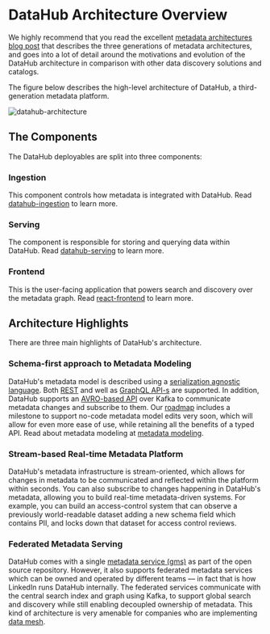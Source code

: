 # DataHub Architecture Overview

We highly recommend that you read the excellent [metadata architectures blog post] that describes the three generations of metadata architectures, and goes into a 
lot of detail around the motivations and evolution of the DataHub architecture in comparison with other data discovery solutions and catalogs.

The figure below describes the high-level architecture of DataHub, a third-generation metadata platform.

![datahub-architecture](../imgs/datahub-architecture.png)

## The Components
The DataHub deployables are split into three components:

### Ingestion
This component controls how metadata is integrated with DataHub. Read [datahub-ingestion] to learn more.

### Serving
The component is responsible for storing and querying data within DataHub. Read [datahub-serving] to learn more. 

### Frontend
This is the user-facing application that powers search and discovery over the metadata graph. Read [react-frontend] to learn more. 


## Architecture Highlights
There are three main highlights of DataHub's architecture. 

### Schema-first approach to Metadata Modeling
DataHub's metadata model is described using a [serialization agnostic language](https://linkedin.github.io/rest.li/pdl_schema). Both [REST](../../metadata-service) and well as [GraphQL API-s](../../datahub-web-react/src/graphql) are supported. In addition, DataHub supports an [AVRO-based API](../../metadata-events) over Kafka to communicate metadata changes and subscribe to them. Our [roadmap](../roadmap.md) includes a milestone to support no-code metadata model edits very soon, which will allow for even more ease of use, while retaining all the benefits of a typed API. Read about metadata modeling at [metadata modeling].
### Stream-based Real-time Metadata Platform
DataHub's metadata infrastructure is stream-oriented, which allows for changes in metadata to be communicated and reflected within the platform within seconds. You can also subscribe to changes happening in DataHub's metadata, allowing you to build real-time metadata-driven systems. For example, you can build an access-control system that can observe a previously world-readable dataset adding a new schema field which contains PII, and locks down that dataset for access control reviews.
### Federated Metadata Serving
DataHub comes with a single [metadata service (gms)](../../metadata-service) as part of the open source repository. However, it also supports federated metadata services which can be owned and operated by different teams –– in fact that is how LinkedIn runs DataHub internally. The federated services communicate with the central search index and graph using Kafka, to support global search and discovery while still enabling decoupled ownership of metadata. This kind of architecture is very amenable for companies who are implementing [data mesh](https://martinfowler.com/articles/data-monolith-to-mesh.html).


[metadata modeling]: ../modeling/metadata-model.md
[PDL]: https://linkedin.github.io/rest.li/pdl_schema
[metadata architectures blog post]: https://engineering.linkedin.com/blog/2020/datahub-popular-metadata-architectures-explained
[datahub-serving]: metadata-serving.md
[datahub-ingestion]: metadata-ingestion.md
[react-frontend]: ../../datahub-web-react/README.md
